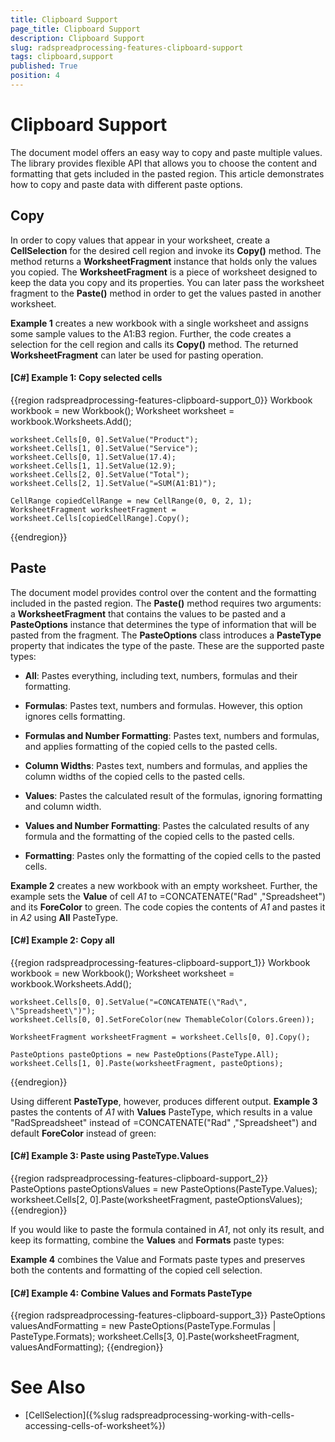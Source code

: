 ```yaml
---
title: Clipboard Support
page_title: Clipboard Support
description: Clipboard Support
slug: radspreadprocessing-features-clipboard-support
tags: clipboard,support
published: True
position: 4
---
```


# Clipboard Support



The document model offers an easy way to copy and paste multiple values. The library provides flexible API that allows you to choose the content and formatting that gets included in the pasted region. This article demonstrates how to copy and paste data with different paste options.
      

## Copy

In order to copy values that appear in your worksheet, create a __CellSelection__ for the desired cell region and invoke its __Copy()__ method. The method returns a __WorksheetFragment__ instance that holds only the values you copied. The __WorksheetFragment__ is a piece of worksheet designed to keep the data you copy and its properties. You can later pass the worksheet fragment to the __Paste()__ method in order to get the values pasted in another worksheet.
        

__Example 1__ creates a new workbook with a single worksheet and assigns some sample values to the A1:B3 region. Further, the code creates a selection for the cell region and calls its __Copy()__ method. The returned __WorksheetFragment__ can later be used for pasting operation.
        

#### __[C#] Example 1: Copy selected cells__

{{region radspreadprocessing-features-clipboard-support_0}}
    Workbook workbook = new Workbook();
    Worksheet worksheet = workbook.Worksheets.Add();

    worksheet.Cells[0, 0].SetValue("Product");
    worksheet.Cells[1, 0].SetValue("Service");
    worksheet.Cells[0, 1].SetValue(17.4);
    worksheet.Cells[1, 1].SetValue(12.9);
    worksheet.Cells[2, 0].SetValue("Total");
    worksheet.Cells[2, 1].SetValue("=SUM(A1:B1)");

    CellRange copiedCellRange = new CellRange(0, 0, 2, 1);
    WorksheetFragment worksheetFragment = worksheet.Cells[copiedCellRange].Copy();
{{endregion}}



## Paste

The document model provides control over the content and the formatting included in the pasted region. The __Paste()__ method requires two arguments: a __WorksheetFragment__ that contains the values to be pasted and a __PasteOptions__ instance that determines the type of information that will be pasted from the fragment. The __PasteOptions__ class introduces a __PasteType__ property that indicates the type of the paste. These are the supported paste types:
        

* __All__: Pastes everything, including text, numbers, formulas and their formatting.
            

* __Formulas__: Pastes text, numbers and formulas. However, this option ignores cells formatting.
            

* __Formulas and Number Formatting__: Pastes text, numbers and formulas, and applies formatting of the copied cells to the pasted cells.
            

* __Column Widths__: Pastes text, numbers and formulas, and applies the column widths of the copied cells to the pasted cells.
            

* __Values__: Pastes the calculated result of the formulas, ignoring formatting and column width.
            

* __Values and Number Formatting__: Pastes the calculated results of any formula and the formatting of the copied cells to the pasted cells.
            

* __Formatting__: Pastes only the formatting of the copied cells to the pasted cells.
            

__Example 2__ creates a new workbook with an empty worksheet. Further, the example sets the __Value__ of cell *A1* to =CONCATENATE("Rad" ,"Spreadsheet") and its __ForeColor__ to green. The code copies the contents of *A1* and pastes it in *A2* using __All__ PasteType.
        

#### __[C#] Example 2: Copy all__

{{region radspreadprocessing-features-clipboard-support_1}}
    Workbook workbook = new Workbook();
    Worksheet worksheet = workbook.Worksheets.Add();

    worksheet.Cells[0, 0].SetValue("=CONCATENATE(\"Rad\", \"Spreadsheet\")");
    worksheet.Cells[0, 0].SetForeColor(new ThemableColor(Colors.Green));

    WorksheetFragment worksheetFragment = worksheet.Cells[0, 0].Copy();

    PasteOptions pasteOptions = new PasteOptions(PasteType.All);
    worksheet.Cells[1, 0].Paste(worksheetFragment, pasteOptions);
{{endregion}}



Using different __PasteType__, however, produces different output. __Example 3__ pastes the contents of *A1* with __Values__ PasteType, which results in a value "RadSpreadsheet" instead of =CONCATENATE("Rad" ,"Spreadsheet") and default __ForeColor__ instead of green:
        

#### __[C#] Example 3: Paste using PasteType.Values__

{{region radspreadprocessing-features-clipboard-support_2}}
    PasteOptions pasteOptionsValues = new PasteOptions(PasteType.Values);
    worksheet.Cells[2, 0].Paste(worksheetFragment, pasteOptionsValues);
{{endregion}}



If you would like to paste the formula contained in *A1*, not only its result, and keep its formatting, combine the __Values__ and __Formats__ paste types:
        

__Example 4__ combines the Value and Formats paste types and preserves both the contents and formatting of the copied cell selection.
        

#### __[C#] Example 4: Combine Values and Formats PasteType__

{{region radspreadprocessing-features-clipboard-support_3}}
    PasteOptions valuesAndFormatting = new PasteOptions(PasteType.Formulas | PasteType.Formats);
    worksheet.Cells[3, 0].Paste(worksheetFragment, valuesAndFormatting);
{{endregion}}



# See Also

 * [CellSelection]({%slug radspreadprocessing-working-with-cells-accessing-cells-of-worksheet%})
